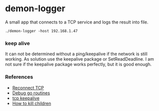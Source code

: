 # demon-logger
A small app that connects to a TCP service and logs the result into file.

`./demon-logger -host 192.168.1.47`

### keep alive
It can not be determined without a ping/keepalive if the network is still working. As solution use the keepalive package or SetReadDeadline.
I am not sure if the keepalive package works perfectly, but it is good enough.

### References
* [Reconnect TCP](http://stackoverflow.com/questions/23395519/reconnect-tcp-on-eof-in-go)
* [Debug go routines](http://stackoverflow.com/a/19145992/279890)
* [tcp keepalive](https://github.com/felixge/tcpkeepalive)
* [How to kill children](http://stackoverflow.com/a/6807784/279890)

